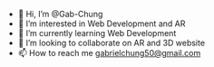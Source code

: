 - 👋 Hi, I’m @Gab-Chung
- 👀 I’m interested in Web Development and AR
- 🌱 I’m currently learning Web Development
- 💞️ I’m looking to collaborate on AR and 3D website
- 📫 How to reach me gabrielchung50@gmail.com

<!---
Gab-Chung/Gab-Chung is a ✨ special ✨ repository because its `README.md` (this file) appears on your GitHub profile.
You can click the Preview link to take a look at your changes.
--->
